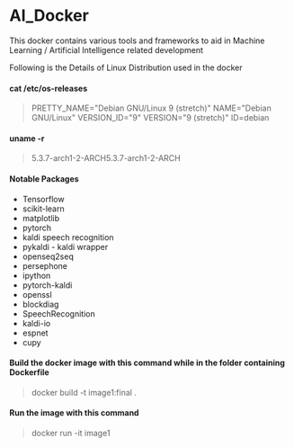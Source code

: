 # AI_Docker
This docker contains various tools and frameworks to aid in Machine Learning / Artificial Intelligence related development


Following is the Details of Linux Distribution used in the docker

####  cat /etc/os-releases
> PRETTY_NAME="Debian GNU/Linux 9 (stretch)"
> NAME="Debian GNU/Linux"
> VERSION_ID="9"
> VERSION="9 (stretch)"
> ID=debian

#### uname -r
> 5.3.7-arch1-2-ARCH5.3.7-arch1-2-ARCH

#### Notable Packages

- Tensorflow
- scikit-learn
- matplotlib
- pytorch
- kaldi speech recognition
- pykaldi - kaldi wrapper
- openseq2seq
- persephone
- ipython
- pytorch-kaldi
- openssl
- blockdiag
- SpeechRecognition
- kaldi-io
- espnet
- cupy

#### Build the docker image with this command while in the folder containing Dockerfile
> docker build -t image1:final .

#### Run the image with this command
> docker run -it image1
